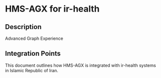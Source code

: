 # HMS-AGX for ir-health

## Description

Advanced Graph Experience

## Integration Points

This document outlines how HMS-AGX is integrated with ir-health systems in Islamic Republic of Iran.
